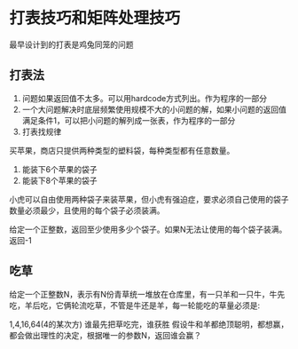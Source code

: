 # 打表技巧和矩阵处理技巧

最早设计到的打表是鸡兔同笼的问题


## 打表法
1. 问题如果返回值不太多。可以用hardcode方式列出。作为程序的一部分
2. 一个大问题解决时底层频繁使用规模不大的小问题的解，如果小问题的返回值满足条件1，可以把小问题的解列成一张表，作为程序的一部分
3. 打表找规律



买苹果，商店只提供两种类型的塑料袋，每种类型都有任意数量。
1. 能装下6个苹果的袋子
2. 能装下8个苹果的袋子

小虎可以自由使用两种袋子来装苹果，但小虎有强迫症，要求必须自己使用的袋子数量必须最少，且使用的每个袋子必须装满。

给定一个正整数，返回至少使用多少个袋子。如果N无法让使用的每个袋子装满。返回-1




## 吃草

给定一个正整数N，表示有N份青草统一堆放在仓库里，有一只羊和一只牛，牛先吃，羊后吃，它俩轮流吃草，不管是牛还是羊，每一轮能吃的草量必须是:

1,4,16,64(4的某次方)
谁最先把草吃完，谁获胜
假设牛和羊都绝顶聪明，都想赢，都会做出理性的决定，根据唯一的参数N，返回谁会赢？


